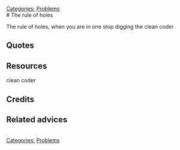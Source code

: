[Categories:](../Categories/index.md) [Problems](../Categories/Problems.md)<br># The rule of holes

The rule of holes, when you are in one stop digging the clean coder

## Quotes

## Resources
clean coder
## Credits

## Related advices

<br>[Categories:](../Categories/index.md) [Problems](../Categories/Problems.md)